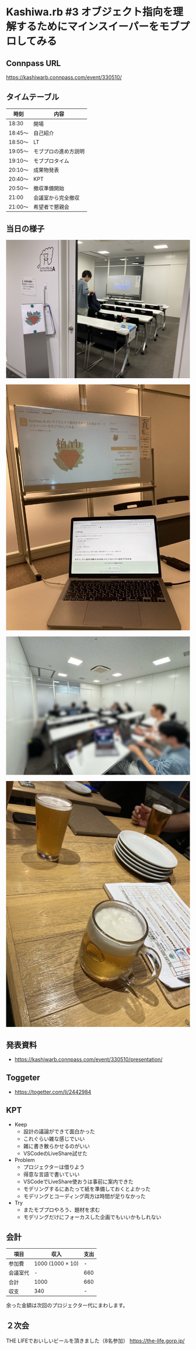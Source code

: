 # Kashiwa.rb #3 オブジェクト指向を理解するためにマインスイーパーをモブプロしてみる

## Connpass URL

https://kashiwarb.connpass.com/event/330510/

## タイムテーブル

| 時刻 | 内容 |
| --- | --- |
| 18:30 | 開場 |
| 18:45〜 | 自己紹介 |
| 18:50〜 | LT |
| 19:05〜 | モブプロの進め方説明 |
| 19:10〜 | モブプロタイム |
| 20:10〜 | 成果物発表 |
| 20:40〜 | KPT |
| 20:50〜 | 撤収準備開始 |
| 21:00 | 会議室から完全撤収 |
| 21:00〜 | 希望者で懇親会 |


## 当日の様子

![](./photos/2024-09-30_001.jpg)

![](./photos/2024-09-30_002.jpg)

![](./photos/2024-09-30_003.jpg)

![](./photos/2024-09-30_004.jpg)

## 発表資料

- https://kashiwarb.connpass.com/event/330510/presentation/

## Toggeter

- https://togetter.com/li/2442984

## KPT

- Keep
  - 設計の議論ができて面白かった
  - これぐらい雑な感じでいい
  - 雑に書き散らかせるのがいい
  - VSCodeのLiveShare試せた
- Problem
  - プロジェクターは借りよう
  - 得意な言語で書いていい
  - VSCodeでLiveShare使おうは事前に案内できた
  - モデリングするにあたって紙を準備しておくとよかった
  - モデリングとコーディング両方は時間が足りなかった
- Try
  - またモブプロやろう、題材を求む
  - モデリングだけにフォーカスした企画でもいいかもしれない

## 会計

| 項目 | 収入 | 支出 |
| --- | --- | --- |
| 参加費 | 1000 (1000 × 10) | - |
| 会議室代 | - | 660 |
| 合計 | 1000 | 660 |
| 収支 | 340 | - |

余った金額は次回のプロジェクター代にまわします。

## ２次会

THE LIFEでおいしいビールを頂きました（8名参加）
https://the-life.gorp.jp/
